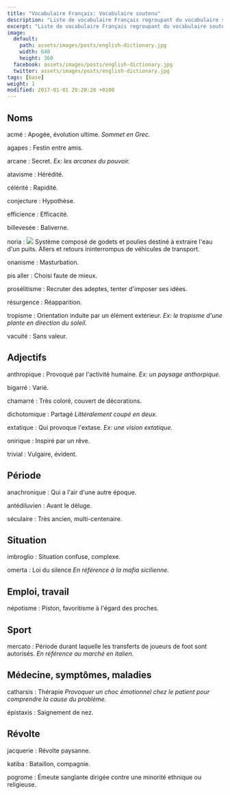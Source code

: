 ```yaml
---
title: "Vocabulaire Français: Vocabulaire soutenu"
description: "Liste de vocabulaire Français regroupant du vocabulaire soutenu relativement courant."
excerpt: "Liste de vocabulaire Français regroupant du vocabulaire soutenu relativement courant."
image:
  default:
    path: assets/images/posts/english-dictionary.jpg
    width: 640
    height: 360
  facebook: assets/images/posts/english-dictionary.jpg
  twitter: assets/images/posts/english-dictionary.jpg
tags: [base]
weight: 1
modified: 2017-01-01 20:20:20 +0100
---
```


## Noms

acmé
: Apogée, évolution ultime.
*Sommet en Grec.*

agapes
: Festin entre amis.

arcane
: Secret.
*Ex: les arcanes du pouvoir.*

atavisme
: Hérédité.

célérité
: Rapidité.

conjecture
: Hypothèse.

efficience
: Efficacité.

billevesée
: Baliverne.

noria
: [![](http://m.thumbs.canstockphoto.com/canstock10877775.jpg)](http://m.thumbs.canstockphoto.com/canstock10877775.jpg) Système composé de godets et poulies destiné à extraire l'eau d'un puits. Allers et retours ininterrompus de véhicules de transport.

onanisme
: Masturbation.

pis aller
: Choisi faute de mieux.

prosélitisme
: Recruter des adeptes, tenter d'imposer ses idées.

résurgence
: Réapparition.

tropisme
: Orientation induite par un élément extérieur.
*Ex: le tropisme d'une plante en direction du soleil.*

vacuité
: Sans valeur.


## Adjectifs

anthropique
: Provoqué par l'activité humaine.
*Ex: un paysage anthorpique.*

bigarré
: Varié.

chamarré
: Très coloré, couvert de décorations.

dichotomique
: Partagé
*Littéralement coupé en deux.*

extatique
: Qui provoque l'extase.
*Ex: une vision extatique.*

onirique
: Inspiré par un rêve.

trivial
: Vulgaire, évident.


## Période

anachronique
: Qui a l'air d'une autre époque.

antédiluvien
: Avant le déluge.

séculaire
: Très ancien, multi-centenaire.


## Situation

imbroglio
: Situation confuse, complexe.

omerta
: Loi du silence
*En référence à la mafia sicilienne.*


## Emploi, travail

népotisme
: Piston, favoritisme à l'égard des proches.


## Sport

mercato
: Période durant laquelle les transferts de joueurs de foot sont autorisés.
*En référence au marché en italien.*


## Médecine, symptômes, maladies

catharsis
: Thérapie
*Provoquer un choc émotionnel chez le patient pour comprendre la cause du problème.*

épistaxis
: Saignement de nez.


## Révolte

jacquerie
: Révolte paysanne.

katiba
: Bataillon, compagnie.

pogrome
: Émeute sanglante dirigée contre une minorité ethnique ou religieuse.
